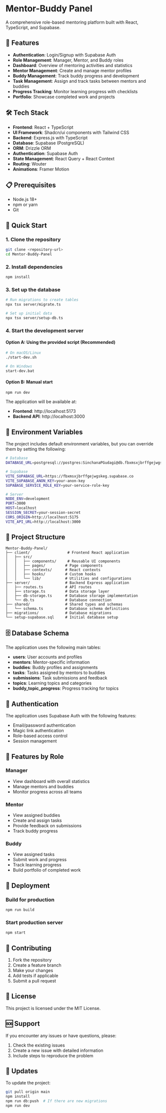 # Mentor-Buddy Panel

A comprehensive role-based mentoring platform built with React, TypeScript, and Supabase.

## 🚀 Features

- **Authentication**: Login/Signup with Supabase Auth
- **Role Management**: Manager, Mentor, and Buddy roles
- **Dashboard**: Overview of mentoring activities and statistics
- **Mentor Management**: Create and manage mentor profiles
- **Buddy Management**: Track buddy progress and development
- **Task Management**: Assign and track tasks between mentors and buddies
- **Progress Tracking**: Monitor learning progress with checklists
- **Portfolio**: Showcase completed work and projects

## 🛠️ Tech Stack

- **Frontend**: React + TypeScript
- **UI Framework**: Shadcn/ui components with Tailwind CSS
- **Backend**: Express.js with TypeScript
- **Database**: Supabase (PostgreSQL)
- **ORM**: Drizzle ORM
- **Authentication**: Supabase Auth
- **State Management**: React Query + React Context
- **Routing**: Wouter
- **Animations**: Framer Motion

## 📋 Prerequisites

- Node.js 18+ 
- npm or yarn
- Git

## 🚀 Quick Start

### 1. Clone the repository
```bash
git clone <repository-url>
cd Mentor-Buddy-Panel
```

### 2. Install dependencies
```bash
npm install
```

### 3. Set up the database
```bash
# Run migrations to create tables
npx tsx server/migrate.ts

# Set up initial data
npx tsx server/setup-db.ts
```

### 4. Start the development server

#### Option A: Using the provided script (Recommended)
```bash
# On macOS/Linux
./start-dev.sh

# On Windows
start-dev.bat
```

#### Option B: Manual start
```bash
npm run dev
```

The application will be available at:
- **Frontend**: http://localhost:5173
- **Backend API**: http://localhost:3000

## 🔧 Environment Variables

The project includes default environment variables, but you can override them by setting the following:

```bash
# Database
DATABASE_URL=postgresql://postgres:SinchanaPGudagi@db.fbxmsxjbrffgejwgskeg.supabase.co:5432/postgres

# Supabase
VITE_SUPABASE_URL=https://fbxmsxjbrffgejwgskeg.supabase.co
VITE_SUPABASE_ANON_KEY=your-anon-key
SUPABASE_SERVICE_ROLE_KEY=your-service-role-key

# Server
NODE_ENV=development
PORT=3000
HOST=localhost
SESSION_SECRET=your-session-secret
CORS_ORIGIN=http://localhost:5175
VITE_API_URL=http://localhost:3000
```

## 📁 Project Structure

```
Mentor-Buddy-Panel/
├── client/                 # Frontend React application
│   ├── src/
│   │   ├── components/     # Reusable UI components
│   │   ├── pages/         # Page components
│   │   ├── contexts/      # React contexts
│   │   ├── hooks/         # Custom hooks
│   │   └── lib/           # Utilities and configurations
├── server/                # Backend Express application
│   ├── routes.ts          # API routes
│   ├── storage.ts         # Data storage layer
│   ├── db-storage.ts      # Database storage implementation
│   └── db.ts              # Database connection
├── shared/                # Shared types and schemas
│   └── schema.ts          # Database schema definitions
├── migrations/            # Database migrations
└── setup-supabase.sql     # Initial database setup
```

## 🗄️ Database Schema

The application uses the following main tables:

- **users**: User accounts and profiles
- **mentors**: Mentor-specific information
- **buddies**: Buddy profiles and assignments
- **tasks**: Tasks assigned by mentors to buddies
- **submissions**: Task submissions and feedback
- **topics**: Learning topics and categories
- **buddy_topic_progress**: Progress tracking for topics

## 🔐 Authentication

The application uses Supabase Auth with the following features:

- Email/password authentication
- Magic link authentication
- Role-based access control
- Session management

## 📱 Features by Role

### Manager
- View dashboard with overall statistics
- Manage mentors and buddies
- Monitor progress across all teams

### Mentor
- View assigned buddies
- Create and assign tasks
- Provide feedback on submissions
- Track buddy progress

### Buddy
- View assigned tasks
- Submit work and progress
- Track learning progress
- Build portfolio of completed work

## 🚀 Deployment

### Build for production
```bash
npm run build
```

### Start production server
```bash
npm start
```

## 🤝 Contributing

1. Fork the repository
2. Create a feature branch
3. Make your changes
4. Add tests if applicable
5. Submit a pull request

## 📄 License

This project is licensed under the MIT License.

## 🆘 Support

If you encounter any issues or have questions, please:

1. Check the existing issues
2. Create a new issue with detailed information
3. Include steps to reproduce the problem

## 🔄 Updates

To update the project:

```bash
git pull origin main
npm install
npm run db:push  # If there are new migrations
npm run dev
``` 